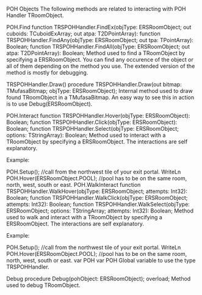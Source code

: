 POH Objects
The following methods are related to interacting with POH Handler TRoomObject.

POH.Find
function TRSPOHHandler.FindEx(objType: ERSRoomObject; out cuboids: TCuboidExArray; out atpa: T2DPointArray):
function TRSPOHHandler.FindAny(objType: ERSRoomObject; out tpa: TPointArray): Boolean;
function TRSPOHHandler.FindAll(objType: ERSRoomObject; out atpa: T2DPointArray): Boolean;
Method used to find a TRoomObject by specifying a ERSRoomObject. You can find any occurence of the object or all of them depending on the method you use. The extended version of the method is mostly for debugging.

TRSPOHHandler.Draw()
procedure TRSPOHHandler.Draw(out bitmap: TMufasaBitmap; objType: ERSRoomObject);
Internal method used to draw found TRoomObject in a TMufasaBitmap. An easy way to see this in action is to use Debug(ERSRoomObject).

POH.Interact
function TRSPOHHandler.Hover(objType: ERSRoomObject): Boolean;
function TRSPOHHandler.Click(objType: ERSRoomObject): Boolean;
function TRSPOHHandler.Select(objType: ERSRoomObject; options: TStringArray): Boolean;
Method used to interact with a TRoomObject by specifying a ERSRoomObject. The interactions are self explanatory.

Example:

POH.Setup(); //call from the northwest tile of your exit portal.
WriteLn POH.Hover(ERSRoomObject.POOL); //pool has to be on the same room, north, west, south or east.
POH.WalkInteract
function TRSPOHHandler.WalkHover(objType: ERSRoomObject; attempts: Int32): Boolean;
function TRSPOHHandler.WalkClick(objType: ERSRoomObject; attempts: Int32): Boolean;
function TRSPOHHandler.WalkSelect(objType: ERSRoomObject; options: TStringArray; attempts: Int32): Boolean;
Method used to walk and interact with a TRoomObject by specifying a ERSRoomObject. The interactions are self explanatory.

Example:

POH.Setup(); //call from the northwest tile of your exit portal.
WriteLn POH.Hover(ERSRoomObject.POOL); //pool has to be on the same room, north, west, south or east.
var POH
var POH
Global variable to use the type TRSPOHHandler.

Debug
procedure Debug(pohObject: ERSRoomObject); overload;
Method used to debug TRoomObject.